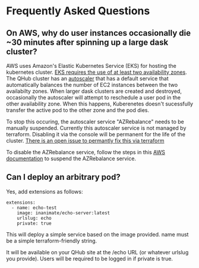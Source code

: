 # Frequently Asked Questions

## On AWS, why do user instances occasionally die ~30 minutes after spinning up a large dask cluster?

AWS uses Amazon's Elastic Kubernetes Service (EKS) for hosting the
kubernetes cluster. [EKS requires the use of at least two availability
zones](https://docs.aws.amazon.com/eks/latest/userguide/network_reqs.html_). The
QHub cluster has an
[autoscaler](https://docs.aws.amazon.com/eks/latest/userguide/cluster-autoscaler.html)
that has a default service that automatically balances the number of
EC2 instances between the two availabilty zones. When larger dask
clusters are created and destroyed, occasionally the autoscaler will
attempt to reschedule a user pod in the other availability zone. When
this happens, Kuberenetes doesn't sucessfully transfer the active pod
to the other zone and the pod dies.

To stop this occuring, the autoscaler service "AZRebalance" needs to
be manually suspended. Currently this autoscaler service is not managed
by terraform. Disabling it via the console will be permanent for the
life of the cluster. [There is an open issue to permantly fix this via
terraform](https://github.com/Quansight/qhub/issues/786)

To disable the AZRebalance service, follow the steps in this [AWS
documentation](https://docs.aws.amazon.com/autoscaling/ec2/userguide/as-suspend-resume-processes.html)
to suspend the AZRebalance service.

## Can I deploy an arbitrary pod?

Yes, add extensions as follows:

```
extensions:
  - name: echo-test
    image: inanimate/echo-server:latest
    urlslug: echo
    private: true
```

This will deploy a simple service based on the image provided. name must be a simple terraform-friendly string.

It will be available on your QHub site at the /echo URL (or whatever urlslug you provide). Users will be required to be logged in if private is true.
